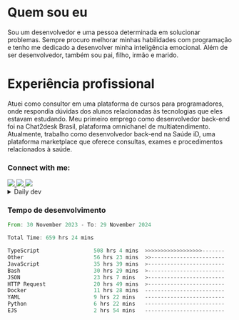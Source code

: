 # Quem sou eu
Sou um desenvolvedor e uma pessoa determinada em solucionar problemas. Sempre procuro melhorar minhas habilidades com programação e tenho me dedicado a desenvolver minha inteligência emocional. Além de ser desenvolvedor, também sou pai, filho, irmão e marido.

# Experiência profissional
Atuei como consultor em uma plataforma de cursos para programadores, onde respondia dúvidas dos alunos relacionadas às tecnologias que eles estavam estudando.
Meu primeiro emprego como desenvolvedor back-end foi na Chat2desk Brasil, plataforma omnichanel de multiatendimento.
Atualmente, trabalho como desenvolvedor back-end na Saúde iD, uma plataforma marketplace que oferece consultas, exames e procedimentos relacionados à saúde.

### Connect with me:
<a href="https://www.linkedin.com/in/theusmoreira" target="_blank" >
<img src="https://img.shields.io/badge/linkedin-%230077B5.svg?&style=for-the-badge&logo=linkedin&logoColor=white ">
</a>
<a href="https://www.instagram.com/matheus.s.moreira/" target="_blank">
<img src="https://img.shields.io/badge/instagram-%23E4405F.svg?&style=for-the-badge&logo=instagram&logoColor=white">
</a>
<a href="mailto:matheussm301@gmail.com"  target="_blank">
<img src="https://img.shields.io/badge/gmail-%23E4405F.svg?&style=for-the-badge&logo=gmail&logoColor=white">
</a>


<details>
  <summary>Daily dev </summary>
<p>
  <a href="https://app.daily.dev/matheussantos"><img src="https://github.com/matheus-santos-moreira/matheus-santos-moreira/blob/master/devcard.svg" width="200" alt="Matheus Santos's Dev Card"/></a>
 </p>
</details>

<h3>Tempo de desenvolvimento</h3>

<!--START_SECTION:waka-->

```rust
From: 30 November 2023 - To: 29 November 2024

Total Time: 659 hrs 24 mins

TypeScript                 508 hrs 4 mins  >>>>>>>>>>>>>>>>>>-------   70.98 %
Other                      56 hrs 23 mins  >>-----------------------   07.88 %
JavaScript                 35 hrs 39 mins  >------------------------   04.98 %
Bash                       30 hrs 29 mins  >------------------------   04.26 %
JSON                       23 hrs 7 mins   >------------------------   03.23 %
HTTP Request               20 hrs 49 mins  >------------------------   02.91 %
Docker                     11 hrs 28 mins  -------------------------   01.60 %
YAML                       9 hrs 22 mins   -------------------------   01.31 %
Python                     6 hrs 22 mins   -------------------------   00.89 %
EJS                        2 hrs 54 mins   -------------------------   00.41 %
```

<!--END_SECTION:waka-->
